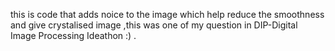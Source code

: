 this is code that adds noice to the image which help reduce the smoothness and give crystalised image ,this was one of my question in DIP-Digital Image Processing Ideathon :) .
